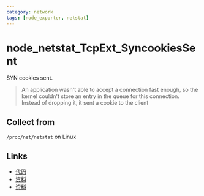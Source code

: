 ```yaml
---
category: network
tags: [node_exporter, netstat]
---
```

# node_netstat_TcpExt_SyncookiesSent

SYN cookies sent.

> An application wasn't able to accept a connection fast enough, so the kernel couldn't store an entry in the queue for this connection. Instead of dropping it, it sent a cookie to the client


## Collect from

`/proc/net/netstat` on Linux

## Links

- [代码](https://github.com/prometheus/node_exporter/blob/master/collector/netstat_linux.go#L97)
- [资料](https://github.com/moooofly/MarkSomethingDown/blob/master/Linux/TCP%20%E7%9B%B8%E5%85%B3%E7%BB%9F%E8%AE%A1%E4%BF%A1%E6%81%AF%E8%AF%A6%E8%A7%A3.md)
- [资料](https://satori-monitoring.readthedocs.io/zh/latest/builtin-metrics/tcpext.html#syn-cookies)


